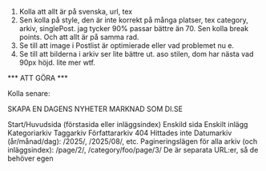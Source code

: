 
1. Kolla att allt är på svenska, url, tex
2. Sen kolla på style, den är inte korrekt på många platser, tex category, arkiv, singlePost. jag tycker 90% passar bättre än 70. Sen kolla break points. Och att allt är på samma rad.
3. Se till att image i Postlist är optimierade eller vad problemet nu e. 
4. Se till att bilderna i arkiv ser lite bättre ut. aso stilen, dom har nästa vad 90px höjd. lite mer wtf. 



*** ATT GÖRA ***

Kolla senare:

SKAPA EN DAGENS NYHETER MARKNAD SOM DI.SE

Start/Huvudsida (förstasida eller inläggsindex)
Enskild sida
Enskilt inlägg
Kategoriarkiv
Taggarkiv
Författararkiv
404 Hittades inte
Datumarkiv (år/månad/dag): /2025/, /2025/08/, etc.
Pagineringslägen för alla arkiv (och inläggsindex): /page/2/, /category/foo/page/3/
De är separata URL:er, så de behöver egen <title>, canonical till sig själv och robots speglade från Rank Math.
Sökresultat: /search?q=… (eller / ?s=).
Servera meta (titel som "Sökresultat för …") och vanligtvis noindex, follow.

//Rendera SEO-data för varje kategori i WP,
